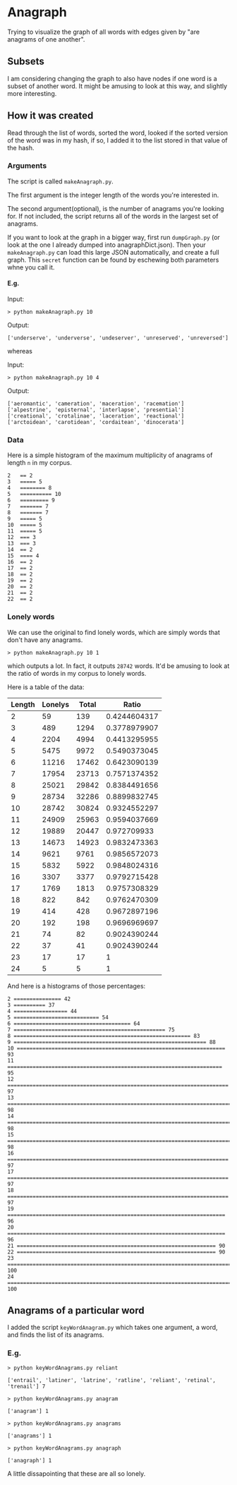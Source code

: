 # Anagraph

Trying to visualize the graph of all words with edges given by "are anagrams of one another". 

## Subsets

I am considering changing the graph to also have nodes if one word is a subset of another word. It might be amusing to look at this way, and slightly more interesting. 

## How it was created

Read through the list of words, sorted the word, looked if the sorted version of the word was in my hash, if so, I added it to the list stored in that value of the hash. 

### Arguments

The script is called `makeAnagraph.py`.

The first argument is the integer length of the words you're interested in.

The second argument(optional), is the number of anagrams you're looking for. If not included, the script returns all of the words in the largest set of anagrams.

If you want to look at the graph in a bigger way, first run `dumpGraph.py` (or look at the one I already dumped into anagraphDict.json). Then your `makeAnagraph.py` can load this large JSON automatically, and create a full graph. This `secret` function can be found by eschewing both parameters whne you call it.

#### E.g.

Input:
```
> python makeAnagraph.py 10
```

Output:
```
['underserve', 'underverse', 'undeserver', 'unreserved', 'unreversed']
```

whereas 

Input:
```
> python makeAnagraph.py 10 4
```

Output:
```
['aeromantic', 'cameration', 'maceration', 'racemation']
['alpestrine', 'episternal', 'interlapse', 'presential']
['creational', 'crotalinae', 'laceration', 'reactional']
['arctoidean', 'carotidean', 'cordaitean', 'dinocerata']
```

### Data

Here is a simple histogram of the maximum multiplicity of anagrams of length `n` in my corpus. 

```
2 	== 2
3 	===== 5
4 	======== 8
5 	========== 10
6 	========= 9
7 	======= 7
8 	======= 7
9 	===== 5
10	===== 5
11	===== 5
12	=== 3
13	=== 3
14	== 2
15	==== 4
16	== 2
17	== 2
18	== 2
19	== 2
20	== 2
21	== 2
22	== 2
```

### Lonely words

We can use the original to find lonely words, which are simply words that don't have any anagrams. 

```
> python makeAnagraph.py 10 1
```
which outputs a lot. In fact, it outputs `28742` words. It'd be amusing to look at the ratio of words in my corpus to lonely words. 

Here is a table of the data:

| Length 	| Lonelys 	| Total 	| Ratio        	|
|--------	|---------	|-------	|--------------	|
| 2      	| 59      	| 139   	| 0.4244604317 	|
| 3      	| 489     	| 1294  	| 0.3778979907 	|
| 4      	| 2204    	| 4994  	| 0.4413295955 	|
| 5      	| 5475    	| 9972  	| 0.5490373045 	|
| 6      	| 11216   	| 17462 	| 0.6423090139 	|
| 7      	| 17954   	| 23713 	| 0.7571374352 	|
| 8      	| 25021   	| 29842 	| 0.8384491656 	|
| 9      	| 28734   	| 32286 	| 0.8899832745 	|
| 10     	| 28742   	| 30824 	| 0.9324552297 	|
| 11     	| 24909   	| 25963 	| 0.9594037669 	|
| 12     	| 19889   	| 20447 	| 0.972709933  	|
| 13     	| 14673   	| 14923 	| 0.9832473363 	|
| 14     	| 9621    	| 9761  	| 0.9856572073 	|
| 15     	| 5832    	| 5922  	| 0.9848024316 	|
| 16     	| 3307    	| 3377  	| 0.9792715428 	|
| 17     	| 1769    	| 1813  	| 0.9757308329 	|
| 18     	| 822     	| 842   	| 0.9762470309 	|
| 19     	| 414     	| 428   	| 0.9672897196 	|
| 20     	| 192     	| 198   	| 0.9696969697 	|
| 21     	| 74      	| 82    	| 0.9024390244 	|
| 22     	| 37      	| 41    	| 0.9024390244 	|
| 23     	| 17      	| 17    	| 1            	|
| 24     	| 5       	| 5     	| 1            	|

And here is a histograms of those percentages:

```
2 =============== 42
3 ========== 37
4 ================= 44
5 =========================== 54
6 ===================================== 64
7 ================================================ 75
8 ======================================================== 83
9 ============================================================= 88
10 ================================================================== 93
11 ==================================================================== 95
12 ====================================================================== 97
13 ======================================================================= 98
14 ======================================================================= 98
15 ======================================================================= 98
16 ====================================================================== 97
17 ====================================================================== 97
18 ====================================================================== 97
19 ===================================================================== 96
20 ===================================================================== 96
21 =============================================================== 90
22 =============================================================== 90
23 ========================================================================= 100
24 ========================================================================= 100
```

## Anagrams of a particular word

I added the script `keyWordAnagram.py` which takes one argument, a word, and finds the list of its anagrams.

### E.g.

```
> python keyWordAnagrams.py reliant
```
```
['entrail', 'latiner', 'latrine', 'ratline', 'reliant', 'retinal', 'trenail'] 7
```
```
> python keyWordAnagrams.py anagram
```
```
['anagram'] 1

```
```
> python keyWordAnagrams.py anagrams
```
```
['anagrams'] 1

```
```
> python keyWordAnagrams.py anagraph
```
```
['anagraph'] 1
```
A little dissapointing that these are all so lonely.
